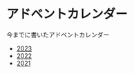 # アドベントカレンダー

今までに書いたアドベントカレンダー

- [2023](2023/README.md)
- [2022](https://qiita.com/tanjo/items/115575160feae351cbf1)
- [2021](https://qiita.com/tanjo/items/ed5c8d78b3f6d85d4e2f)
